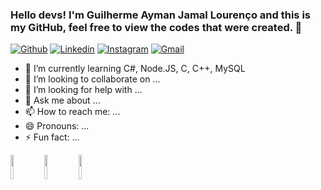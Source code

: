 ### Hello devs! I'm Guilherme Ayman Jamal Lourenço and this is my GitHub, feel free to view the codes that were created. 👋

[![Github](https://img.shields.io/badge/-Github-000?style=flat&logo=Github&logoColor=white)](https://github.com/guilherme-jamal)
[![Linkedin](https://img.shields.io/badge/-LinkedIn-blue?style=flat&logo=Linkedin&logoColor=white)](https://www.linkedin.com/in/guilherme-ayman-jamal-louren%C3%A7o-22518a18a/)
[![Instagram](https://img.shields.io/badge/-Instagram-c13584?style=flat&labelColor=c13584&logo=instagram&logoColor=white)](https://www.instagram.com/gui_jamall/)
[![Gmail](https://img.shields.io/badge/-Gmail-c14438?style=flat&logo=Gmail&logoColor=white)](mailto:gui.jamal@hotmail.com)

<!-- 🔭 I’m currently working on ... -->
- 🌱 I’m currently learning C#, Node.JS, C, C++, MySQL
- 👯 I’m looking to collaborate on ...
- 🤔 I’m looking for help with ...
- 💬 Ask me about ...
- 📫 How to reach me: ...
- 😄 Pronouns: ...
- ⚡ Fun fact: ...

<code><img width="10%" src="https://www.vectorlogo.zone/logos/nodejs/nodejs-horizontal.svg"></code>
<code><img width="10%" src="https://www.vectorlogo.zone/logos/dotnet/dotnet-horizontal.svg"></code>
<code><img width="10%" src="https://logospng.org/logo-c-plus-plus/"></code>

